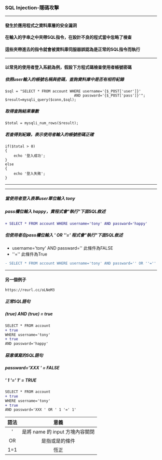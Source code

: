 ### SQL Injection-隱碼攻擊
***
#### 發生於應用程式之資料庫層的安全漏洞
#### 在輸入的字串之中夾帶SQL指令，在設計不良的程式當中忽略了檢查
#### 這些夾帶進去的指令就會被資料庫伺服器誤認為是正常的SQL指令而執行 
***
#### 以常見的使用者登入系統為例，假設下方程式碼檢查使用者帳號密碼
##### 依照user輸入的帳號名稱與密碼，查詢資料庫中是否有相符紀錄
```
$sql = "SELECT * FROM account WHERE username='{$_POST['user']}'
							  	AND	passward='{$_POST['pass']}'";
$result=mysqli_query($conn,$sql);
```
##### 取得查詢結果筆數
```
$total = mysqli_num_rows($result);
```
##### 若查得到紀錄，表示使用者輸入的帳號密碼正確
```
if($total > 0)
{
	echo '登入成功';
}
else
{
	echo '登入失敗';
}
```

***
***

##### 當使用者登入表單user單位輸入 tony 
##### pass欄位輸入 happy，責程式會"執行"下面SQL敘述
```diff
+ SELECT * FROM account WHERE username='tony' AND passward='happy'
```
##### 但使用者在pass欄位輸入 ' OR ''=' 程式會"執行"下面SQL敘述
* username='tony' AND passward='' 此條件為FALSE
* ''='' 此條件為True
```diff
- SELECT * FROM account WHERE username='tony' AND passward='' OR ''=''
```

***

#### 另一個例子
```
https://reurl.cc/oLNeM3
```
##### 正常SQL語句
##### (true) AND (true) = true
```diff
SELECT * FROM account 
+ true
WHERE username='tony' 
+ true
AND passward='happy'
```
##### 惡意填寫的SQL語句
##### passward='XXX ' = FALSE
##### ' 1 '=' 1' = TRUE
```diff
SELECT * FROM account 
+ true
WHERE username='tony' 
+ true
AND passward='XXX ' OR ' 1 '=' 1'
```
|語法	|意義|
|:-:|:-:|
|'		|是將 name 的 input 方塊內容關閉|
|OR		|是指或是的條件|
|1=1	|恆正|
